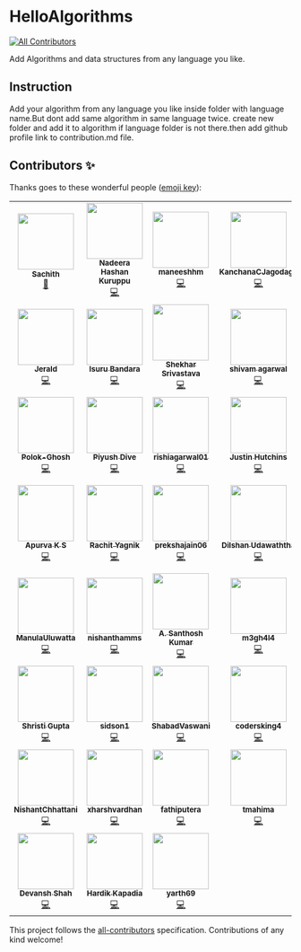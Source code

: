 # HelloAlgorithms
<!-- ALL-CONTRIBUTORS-BADGE:START - Do not remove or modify this section -->
[![All Contributors](https://img.shields.io/badge/all_contributors-52-orange.svg?style=flat-square)](#contributors-)
<!-- ALL-CONTRIBUTORS-BADGE:END -->
Add Algorithms and data structures from any language you like.

## Instruction
Add your algorithm from any language you like inside folder with language name.But dont add same algorithm in same language twice.
create new folder and add it to algorithm if language folder is not there.then add github profile link to contribution.md file.


## Contributors ✨

Thanks goes to these wonderful people ([emoji key](https://allcontributors.org/docs/en/emoji-key)):

<!-- ALL-CONTRIBUTORS-LIST:START - Do not remove or modify this section -->
<!-- prettier-ignore-start -->
<!-- markdownlint-disable -->
<table>
  <tr>
    <td align="center"><a href="http://www.linkedin.com/in/sachithsiriwardana/"><img src="https://avatars2.githubusercontent.com/u/40508640?v=4?s=100" width="100px;" alt=""/><br /><sub><b>Sachith</b></sub></a><br /><a href="#maintenance-sachith-1" title="Maintenance">🚧</a></td>
    <td align="center"><a href="https://github.com/lucifer955"><img src="https://avatars2.githubusercontent.com/u/37404014?v=4?s=100" width="100px;" alt=""/><br /><sub><b>Nadeera Hashan Kuruppu</b></sub></a><br /><a href="https://github.com/sachith-1/helloAlgorithm/commits?author=lucifer955" title="Code">💻</a></td>
    <td align="center"><a href="https://github.com/maneeshhm"><img src="https://avatars0.githubusercontent.com/u/29896563?v=4?s=100" width="100px;" alt=""/><br /><sub><b>maneeshhm</b></sub></a><br /><a href="https://github.com/sachith-1/helloAlgorithm/commits?author=maneeshhm" title="Code">💻</a></td>
    <td align="center"><a href="https://github.com/KanchanaCJagodage"><img src="https://avatars2.githubusercontent.com/u/42747265?v=4?s=100" width="100px;" alt=""/><br /><sub><b>KanchanaCJagodage</b></sub></a><br /><a href="https://github.com/sachith-1/helloAlgorithm/commits?author=KanchanaCJagodage" title="Code">💻</a></td>
    <td align="center"><a href="https://github.com/nikhil05-code"><img src="https://avatars2.githubusercontent.com/u/53990224?v=4?s=100" width="100px;" alt=""/><br /><sub><b>nikhil05-code</b></sub></a><br /><a href="https://github.com/sachith-1/helloAlgorithm/commits?author=nikhil05-code" title="Code">💻</a></td>
    <td align="center"><a href="https://www.linkedin.com/in/sunera-sunilaka-a0ab30193"><img src="https://avatars2.githubusercontent.com/u/34810235?v=4?s=100" width="100px;" alt=""/><br /><sub><b>Sunera Sunilaka</b></sub></a><br /><a href="https://github.com/sachith-1/helloAlgorithm/commits?author=Sunera-2216" title="Code">💻</a></td>
    <td align="center"><a href="http://www.uwu.ac.lk"><img src="https://avatars3.githubusercontent.com/u/37569547?v=4?s=100" width="100px;" alt=""/><br /><sub><b>Dasith Deelaka</b></sub></a><br /><a href="https://github.com/sachith-1/helloAlgorithm/commits?author=DasithDeelaka" title="Code">💻</a></td>
  </tr>
  <tr>
    <td align="center"><a href="https://github.com/jeraldlyh"><img src="https://avatars2.githubusercontent.com/u/37609749?v=4?s=100" width="100px;" alt=""/><br /><sub><b>Jerald</b></sub></a><br /><a href="https://github.com/sachith-1/helloAlgorithm/commits?author=jeraldlyh" title="Code">💻</a></td>
    <td align="center"><a href="https://github.com/Achiraisuru"><img src="https://avatars1.githubusercontent.com/u/55431705?v=4?s=100" width="100px;" alt=""/><br /><sub><b>Isuru Bandara</b></sub></a><br /><a href="https://github.com/sachith-1/helloAlgorithm/commits?author=Achiraisuru" title="Code">💻</a></td>
    <td align="center"><a href="https://github.com/skrstv123"><img src="https://avatars0.githubusercontent.com/u/47166055?v=4?s=100" width="100px;" alt=""/><br /><sub><b>Shekhar Srivastava</b></sub></a><br /><a href="https://github.com/sachith-1/helloAlgorithm/commits?author=skrstv123" title="Code">💻</a></td>
    <td align="center"><a href="https://github.com/shivamagarwal1999"><img src="https://avatars0.githubusercontent.com/u/43515429?v=4?s=100" width="100px;" alt=""/><br /><sub><b>shivam agarwal</b></sub></a><br /><a href="https://github.com/sachith-1/helloAlgorithm/commits?author=shivamagarwal1999" title="Code">💻</a></td>
    <td align="center"><a href="https://github.com/shivagrwl312"><img src="https://avatars3.githubusercontent.com/u/56114763?v=4?s=100" width="100px;" alt=""/><br /><sub><b>shivagrwl312</b></sub></a><br /><a href="https://github.com/sachith-1/helloAlgorithm/commits?author=shivagrwl312" title="Code">💻</a></td>
    <td align="center"><a href="https://github.com/wimanshaherath"><img src="https://avatars.githubusercontent.com/u/49340101?v=4?s=100" width="100px;" alt=""/><br /><sub><b>wimanshaherath</b></sub></a><br /><a href="https://github.com/sachith-1/helloAlgorithm/commits?author=wimanshaherath" title="Code">💻</a></td>
    <td align="center"><a href="https://www.linkedin.com/in/hashini-munasinghe-37a42a1a8/"><img src="https://avatars.githubusercontent.com/u/52965775?v=4?s=100" width="100px;" alt=""/><br /><sub><b>Hashini Munasinghe</b></sub></a><br /><a href="https://github.com/sachith-1/helloAlgorithm/commits?author=Hashininirasha" title="Code">💻</a></td>
  </tr>
  <tr>
    <td align="center"><a href="https://github.com/Polokghosh53"><img src="https://avatars.githubusercontent.com/u/57084217?v=4?s=100" width="100px;" alt=""/><br /><sub><b>Polok-Ghosh</b></sub></a><br /><a href="https://github.com/sachith-1/helloAlgorithm/commits?author=Polokghosh53" title="Code">💻</a></td>
    <td align="center"><a href="https://github.com/PiyushDive"><img src="https://avatars.githubusercontent.com/u/71512357?v=4?s=100" width="100px;" alt=""/><br /><sub><b>Piyush Dive</b></sub></a><br /><a href="https://github.com/sachith-1/helloAlgorithm/commits?author=PiyushDive" title="Code">💻</a></td>
    <td align="center"><a href="https://github.com/rishi29dec"><img src="https://avatars.githubusercontent.com/u/87906717?v=4?s=100" width="100px;" alt=""/><br /><sub><b>rishiagarwal01</b></sub></a><br /><a href="https://github.com/sachith-1/helloAlgorithm/commits?author=rishi29dec" title="Code">💻</a></td>
    <td align="center"><a href="https://jushutch.com"><img src="https://avatars.githubusercontent.com/u/44933935?v=4?s=100" width="100px;" alt=""/><br /><sub><b>Justin Hutchins</b></sub></a><br /><a href="https://github.com/sachith-1/helloAlgorithm/commits?author=jushutch" title="Code">💻</a></td>
    <td align="center"><a href="https://github.com/menthula001"><img src="https://avatars.githubusercontent.com/u/91949812?v=4?s=100" width="100px;" alt=""/><br /><sub><b>menthula001</b></sub></a><br /><a href="https://github.com/sachith-1/helloAlgorithm/commits?author=menthula001" title="Code">💻</a></td>
    <td align="center"><a href="http://www.uwu.ac.lk"><img src="https://avatars.githubusercontent.com/u/57798902?v=4?s=100" width="100px;" alt=""/><br /><sub><b>deelaka-1</b></sub></a><br /><a href="https://github.com/sachith-1/helloAlgorithm/commits?author=deelaka1019" title="Code">💻</a></td>
    <td align="center"><a href="https://github.com/KishanUtkarsh"><img src="https://avatars.githubusercontent.com/u/59743564?v=4?s=100" width="100px;" alt=""/><br /><sub><b>Kishan Utkarsh</b></sub></a><br /><a href="https://github.com/sachith-1/helloAlgorithm/commits?author=KishanUtkarsh" title="Code">💻</a></td>
  </tr>
  <tr>
    <td align="center"><a href="https://github.com/Apurva-K-S"><img src="https://avatars.githubusercontent.com/u/50547507?v=4?s=100" width="100px;" alt=""/><br /><sub><b>Apurva K S</b></sub></a><br /><a href="https://github.com/sachith-1/helloAlgorithm/commits?author=Apurva-K-S" title="Code">💻</a></td>
    <td align="center"><a href="https://github.com/rachit98"><img src="https://avatars.githubusercontent.com/u/25248699?v=4?s=100" width="100px;" alt=""/><br /><sub><b>Rachit Yagnik</b></sub></a><br /><a href="https://github.com/sachith-1/helloAlgorithm/commits?author=rachit98" title="Code">💻</a></td>
    <td align="center"><a href="https://github.com/prekshajain06"><img src="https://avatars.githubusercontent.com/u/85805109?v=4?s=100" width="100px;" alt=""/><br /><sub><b>prekshajain06</b></sub></a><br /><a href="https://github.com/sachith-1/helloAlgorithm/commits?author=prekshajain06" title="Code">💻</a></td>
    <td align="center"><a href="https://github.com/DilshanUdawaththa"><img src="https://avatars.githubusercontent.com/u/37608891?v=4?s=100" width="100px;" alt=""/><br /><sub><b>Dilshan Udawaththa</b></sub></a><br /><a href="https://github.com/sachith-1/helloAlgorithm/commits?author=DilshanUdawaththa" title="Code">💻</a></td>
    <td align="center"><a href="https://github.com/riyabhatia26"><img src="https://avatars.githubusercontent.com/u/21179525?v=4?s=100" width="100px;" alt=""/><br /><sub><b>riyabhatia26</b></sub></a><br /><a href="https://github.com/sachith-1/helloAlgorithm/commits?author=riyabhatia26" title="Code">💻</a></td>
    <td align="center"><a href="https://github.com/kalracodes"><img src="https://avatars.githubusercontent.com/u/82551477?v=4?s=100" width="100px;" alt=""/><br /><sub><b>Aryan Kalra</b></sub></a><br /><a href="https://github.com/sachith-1/helloAlgorithm/commits?author=kalracodes" title="Code">💻</a></td>
    <td align="center"><a href="https://github.com/kavigayamini"><img src="https://avatars.githubusercontent.com/u/67574319?v=4?s=100" width="100px;" alt=""/><br /><sub><b>Kavindya Iddamalgoda</b></sub></a><br /><a href="https://github.com/sachith-1/helloAlgorithm/commits?author=kavigayamini" title="Code">💻</a></td>
  </tr>
  <tr>
    <td align="center"><a href="http://linkedin.com/in/manulauluwatta"><img src="https://avatars.githubusercontent.com/u/29893232?v=4?s=100" width="100px;" alt=""/><br /><sub><b>ManulaUluwatta</b></sub></a><br /><a href="https://github.com/sachith-1/helloAlgorithm/commits?author=ManulaUluwatta" title="Code">💻</a></td>
    <td align="center"><a href="https://github.com/nishanthamms"><img src="https://avatars.githubusercontent.com/u/55949688?v=4?s=100" width="100px;" alt=""/><br /><sub><b>nishanthamms</b></sub></a><br /><a href="https://github.com/sachith-1/helloAlgorithm/commits?author=nishanthamms" title="Code">💻</a></td>
    <td align="center"><a href="https://github.com/Santhoshstark06"><img src="https://avatars.githubusercontent.com/u/58947968?v=4?s=100" width="100px;" alt=""/><br /><sub><b>A. Santhosh Kumar</b></sub></a><br /><a href="https://github.com/sachith-1/helloAlgorithm/commits?author=Santhoshstark06" title="Code">💻</a></td>
    <td align="center"><a href="https://m3gh4l4.github.io/MeghalaPasikanti/"><img src="https://avatars.githubusercontent.com/u/63804116?v=4?s=100" width="100px;" alt=""/><br /><sub><b>m3gh4l4</b></sub></a><br /><a href="https://github.com/sachith-1/helloAlgorithm/commits?author=m3gh4l4" title="Code">💻</a></td>
    <td align="center"><a href="https://m3g4n127001.github.io/MeghanaPasikanti/"><img src="https://avatars.githubusercontent.com/u/54206748?v=4?s=100" width="100px;" alt=""/><br /><sub><b>Meghana Pasikanti</b></sub></a><br /><a href="https://github.com/sachith-1/helloAlgorithm/commits?author=m3g4n127001" title="Code">💻</a></td>
    <td align="center"><a href="https://sachin-ghait-blog.netlify.app/"><img src="https://avatars.githubusercontent.com/u/26434312?v=4?s=100" width="100px;" alt=""/><br /><sub><b>Sachin Ghait</b></sub></a><br /><a href="https://github.com/sachith-1/helloAlgorithm/commits?author=ssghait007" title="Code">💻</a></td>
    <td align="center"><a href="https://github.com/Ankit-kumar65"><img src="https://avatars.githubusercontent.com/u/77197538?v=4?s=100" width="100px;" alt=""/><br /><sub><b>Ankit Kumar</b></sub></a><br /><a href="https://github.com/sachith-1/helloAlgorithm/commits?author=Ankit-kumar65" title="Code">💻</a></td>
  </tr>
  <tr>
    <td align="center"><a href="https://github.com/shristigupta1408"><img src="https://avatars.githubusercontent.com/u/68809622?v=4?s=100" width="100px;" alt=""/><br /><sub><b>Shristi Gupta</b></sub></a><br /><a href="https://github.com/sachith-1/helloAlgorithm/commits?author=shristigupta1408" title="Code">💻</a></td>
    <td align="center"><a href="https://github.com/sidson1"><img src="https://avatars.githubusercontent.com/u/72189602?v=4?s=100" width="100px;" alt=""/><br /><sub><b>sidson1</b></sub></a><br /><a href="https://github.com/sachith-1/helloAlgorithm/commits?author=sidson1" title="Code">💻</a></td>
    <td align="center"><a href="https://github.com/ShabadVaswani"><img src="https://avatars.githubusercontent.com/u/72546893?v=4?s=100" width="100px;" alt=""/><br /><sub><b>ShabadVaswani</b></sub></a><br /><a href="https://github.com/sachith-1/helloAlgorithm/commits?author=ShabadVaswani" title="Code">💻</a></td>
    <td align="center"><a href="https://github.com/codersking4"><img src="https://avatars.githubusercontent.com/u/92431106?v=4?s=100" width="100px;" alt=""/><br /><sub><b>codersking4</b></sub></a><br /><a href="https://github.com/sachith-1/helloAlgorithm/commits?author=codersking4" title="Code">💻</a></td>
    <td align="center"><a href="https://github.com/tprototype"><img src="https://avatars.githubusercontent.com/u/68457309?v=4?s=100" width="100px;" alt=""/><br /><sub><b>the_prototype</b></sub></a><br /><a href="https://github.com/sachith-1/helloAlgorithm/commits?author=tprototype" title="Code">💻</a></td>
    <td align="center"><a href="http://ajayveeraveni.me"><img src="https://avatars.githubusercontent.com/u/54075270?v=4?s=100" width="100px;" alt=""/><br /><sub><b>Ajay</b></sub></a><br /><a href="https://github.com/sachith-1/helloAlgorithm/commits?author=Ajay-creator" title="Code">💻</a></td>
    <td align="center"><a href="https://github.com/bakuku22"><img src="https://avatars.githubusercontent.com/u/81952948?v=4?s=100" width="100px;" alt=""/><br /><sub><b>Bakuku</b></sub></a><br /><a href="https://github.com/sachith-1/helloAlgorithm/commits?author=bakuku22" title="Code">💻</a></td>
  </tr>
  <tr>
    <td align="center"><a href="https://github.com/NishantChhattani"><img src="https://avatars.githubusercontent.com/u/20257830?v=4?s=100" width="100px;" alt=""/><br /><sub><b>NishantChhattani</b></sub></a><br /><a href="https://github.com/sachith-1/helloAlgorithm/commits?author=NishantChhattani" title="Code">💻</a></td>
    <td align="center"><a href="https://github.com/xharshvardhan"><img src="https://avatars.githubusercontent.com/u/90440920?v=4?s=100" width="100px;" alt=""/><br /><sub><b>xharshvardhan</b></sub></a><br /><a href="https://github.com/sachith-1/helloAlgorithm/commits?author=xharshvardhan" title="Code">💻</a></td>
    <td align="center"><a href="http://linktr.ee/fathiputera"><img src="https://avatars.githubusercontent.com/u/89507753?v=4?s=100" width="100px;" alt=""/><br /><sub><b>fathiputera</b></sub></a><br /><a href="https://github.com/sachith-1/helloAlgorithm/commits?author=fathiputera" title="Code">💻</a></td>
    <td align="center"><a href="https://github.com/tmahima"><img src="https://avatars.githubusercontent.com/u/91789037?v=4?s=100" width="100px;" alt=""/><br /><sub><b>tmahima</b></sub></a><br /><a href="https://github.com/sachith-1/helloAlgorithm/commits?author=tmahima" title="Code">💻</a></td>
    <td align="center"><a href="https://github.com/AlyfarhanKhan"><img src="https://avatars.githubusercontent.com/u/92777802?v=4?s=100" width="100px;" alt=""/><br /><sub><b>Farhan Khan</b></sub></a><br /><a href="https://github.com/sachith-1/helloAlgorithm/commits?author=AlyfarhanKhan" title="Code">💻</a></td>
    <td align="center"><a href="https://github.com/MalikMuneebshahid86"><img src="https://avatars.githubusercontent.com/u/74771568?v=4?s=100" width="100px;" alt=""/><br /><sub><b>MalikMuneebshahid86</b></sub></a><br /><a href="https://github.com/sachith-1/helloAlgorithm/commits?author=MalikMuneebshahid86" title="Code">💻</a></td>
    <td align="center"><a href="https://github.com/HarshitJain28"><img src="https://avatars.githubusercontent.com/u/66867971?v=4?s=100" width="100px;" alt=""/><br /><sub><b>HarryPuttar</b></sub></a><br /><a href="https://github.com/sachith-1/helloAlgorithm/commits?author=HarshitJain28" title="Code">💻</a></td>
  </tr>
  <tr>
    <td align="center"><a href="https://github.com/DEV270201"><img src="https://avatars.githubusercontent.com/u/56965636?v=4?s=100" width="100px;" alt=""/><br /><sub><b>Devansh Shah</b></sub></a><br /><a href="https://github.com/sachith-1/helloAlgorithm/commits?author=DEV270201" title="Code">💻</a></td>
    <td align="center"><a href="https://thecoderenroute.github.io/"><img src="https://avatars.githubusercontent.com/u/32408025?v=4?s=100" width="100px;" alt=""/><br /><sub><b>Hardik Kapadia</b></sub></a><br /><a href="https://github.com/sachith-1/helloAlgorithm/commits?author=thecoderenroute" title="Code">💻</a></td>
    <td align="center"><a href="https://github.com/yarth69"><img src="https://avatars.githubusercontent.com/u/85400617?v=4?s=100" width="100px;" alt=""/><br /><sub><b>yarth69</b></sub></a><br /><a href="https://github.com/sachith-1/helloAlgorithm/commits?author=yarth69" title="Code">💻</a></td>
  </tr>
</table>

<!-- markdownlint-restore -->
<!-- prettier-ignore-end -->

<!-- ALL-CONTRIBUTORS-LIST:END -->

This project follows the [all-contributors](https://github.com/all-contributors/all-contributors) specification. Contributions of any kind welcome!